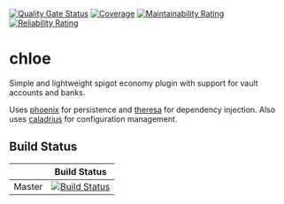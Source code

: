 [![Quality Gate Status](https://sonarcloud.io/api/project_badges/measure?project=mysteryworlds_chloe&metric=alert_status)](https://sonarcloud.io/dashboard?id=mysteryworlds_chloe)
[![Coverage](https://sonarcloud.io/api/project_badges/measure?project=mysteryworlds_chloe&metric=coverage)](https://sonarcloud.io/dashboard?id=mysteryworlds_chloe)
[![Maintainability Rating](https://sonarcloud.io/api/project_badges/measure?project=mysteryworlds_chloe&metric=sqale_rating)](https://sonarcloud.io/dashboard?id=mysteryworlds_chloe)
[![Reliability Rating](https://sonarcloud.io/api/project_badges/measure?project=mysteryworlds_chloe&metric=reliability_rating)](https://sonarcloud.io/dashboard?id=mysteryworlds_chloe)

# chloe
Simple and lightweight spigot economy plugin with support for vault accounts and banks. 

Uses [phoenix](https://github.com/d3adspace/phoenix) for persistence and [theresa](https://github.com/FelixKlauke/theresa) for dependency injection.
Also uses [caladrius](https://github.com/d3adspace/caladrius) for configuration management.

## Build Status
|             | Build Status                                                                                                            |
|-------------|-------------------------------------------------------------------------------------------------------------------------|
| Master      | [![Build Status](https://travis-ci.org/mysteryworlds/chloe.svg?branch=master)](https://travis-ci.org/mysteryworlds/chloe) |
